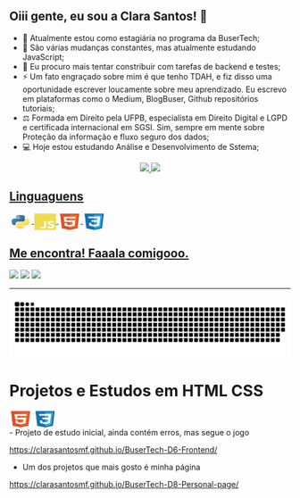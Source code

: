 ## Oiii gente, eu sou a Clara Santos! 👋

- 🔭 Atualmente estou como estagiária no programa da BuserTech;
- 🌱 São várias mudanças constantes, mas atualmente estudando JavaScript;
- 🤔 Eu procuro mais tentar constribuir com tarefas de backend e testes;
- ⚡ Um fato engraçado sobre mim é que tenho TDAH, e fiz disso uma oportunidade escrever loucamente sobre meu aprendizado. Eu escrevo em plataformas como o Medium, BlogBuser, Github repositórios tutoriais;
- ⚖️ Formada em Direito pela UFPB, especialista em Direito Digital e LGPD e certificada internacional em SGSI. Sim, sempre em mente sobre Proteção da informação e fluxo seguro dos dados;
- 💻 Hoje estou estudando Análise e Desenvolvimento de Sstema;

<div align="center">
  <a href="https://github.com/clarasantosmf">
  <img height="180em" src="https://github-readme-stats.vercel.app/api?username=clarasantosmf&show_icons=true&theme=dracula&include_all_commits=true&count_private=true"/>
  <img height="180em" src="https://github-readme-stats.vercel.app/api/top-langs/?username=clarasantos&layout=compact&langs_count=7&theme=dracula"/>
</div>

## Linguaguens
<div style="display: inline_block">
<img align="center" alt="Python" height="30" width="40" src="https://raw.githubusercontent.com/devicons/devicon/master/icons/python/python-original.svg">
  <img align="center" alt="Js" height="30" width="40" src="https://raw.githubusercontent.com/devicons/devicon/master/icons/javascript/javascript-plain.svg">
  <img align="center" alt="HTML" height="30" width="40" src="https://raw.githubusercontent.com/devicons/devicon/master/icons/html5/html5-original.svg">
  <img align="center" alt="CSS" height="30" width="40" src="https://raw.githubusercontent.com/devicons/devicon/master/icons/css3/css3-original.svg">
  </div>
  
  ## Me encontra! Faaala comigooo.
  
  <div> 
  <a href="https://instagram.com/clarasantosmf" target="_blank"><img src="https://img.shields.io/badge/-Instagram-%23E4405F?style=for-the-badge&logo=instagram&logoColor=white" target="_blank"></a>
  <a href = "mailto:clarasantosmf@gmail.com"><img src="https://img.shields.io/badge/-Gmail-%23333?style=for-the-badge&logo=gmail&logoColor=white" target="_blank"></a>
  <a href="https://www.linkedin.com/in/clarasantosmf" target="_blank"><img src="https://img.shields.io/badge/-LinkedIn-%230077B5?style=for-the-badge&logo=linkedin&logoColor=white" target="_blank"></a> 

 <hr/>

![Snake animation](https://github.com/ClaraSantosmf/ClaraSantosmf/blob/output/github-contribution-grid-snake.svg)
 
</div>

  # Projetos e Estudos em HTML CSS
</div>
  <div style="display: inline_block">
 <img align="center" alt="HTML" height="30" width="40" src="https://raw.githubusercontent.com/devicons/devicon/master/icons/html5/html5-original.svg">
  <img align="center" alt="CSS" height="30" width="40" src="https://raw.githubusercontent.com/devicons/devicon/master/icons/css3/css3-original.svg">
  </div>
- Projeto de estudo inicial, ainda contém erros, mas segue o jogo

https://clarasantosmf.github.io/BuserTech-D6-Frontend/

- Um dos projetos que mais gosto é minha página

https://clarasantosmf.github.io/BuserTech-D8-Personal-page/
  
  
